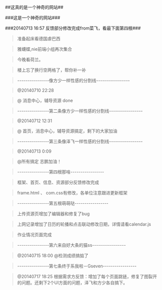 ##这真的是一个神奇的网站##

###这是一个神奇的网站###

###20140713 16:57 反馈部分修改完成from菜飞，看最下面第四根###

> 准备起床看德国虐巴西

> 雅蠛蝶,nie前端小组再次集合

> 今晚看荷兰。

> 楼上忘了换行空两格了，帮你补一补

> ----------------像方少一样性感的分割线-----------------

> @20140710 22:28

> @ 消息中心，辅导资源 done

> ----------------第二条像方少一样性感的分割线-----------------

> @20140712 12:31

> @ 首页，消息中心，辅导资源搞定，剩下的大家加油

> ----------------第三条像泽飞一样性感的分割线-----------------

> @20140713 0:09

> @所有搞定 志鹏加油！


> ----------------第四根那啥-----------------

> 框架、首页、信息、资源部分反馈修改完成

> frame.html  、  com.css有修改，各单位注意跟进更新框架

> ----------------第五根萌萌哒-----------------

> 上传资源页增加了编辑器和修复了bug

> 上网记录增加了日历的轮播和点击联动修改日期，详情请看calendar.js

> 作业情况页面完成  

> ----------------第六来自好大条的猫ss-----------------  

> @20140715 18:00
> @检测成绩搞掂了

> ----------------第七条终于系我啦－Gseven-----------------

> @20140717 18:25
> 根据需求方反馈：增加了每个页面跳链，修复了图裂开的问题。还剩下2个UI方面的问题，泽飞和方少各自搞下。